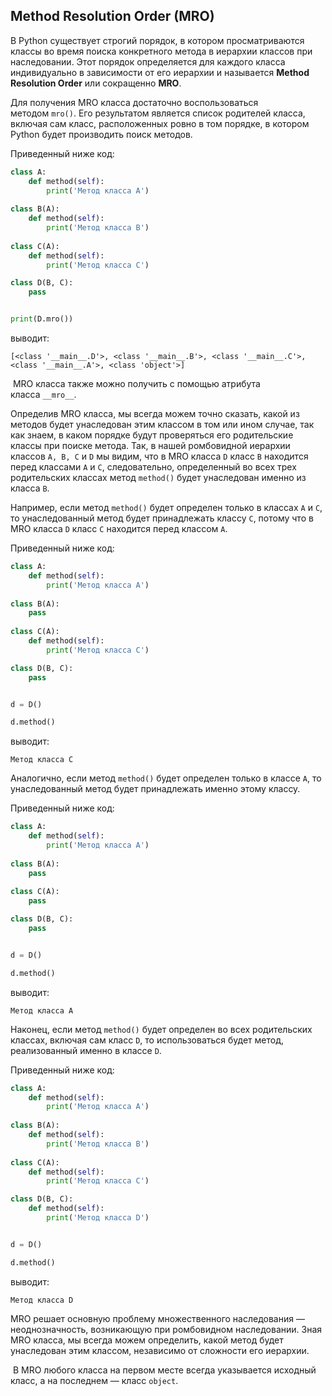 ## Method Resolution Order (MRO)

В Python существует строгий порядок, в котором просматриваются классы во время поиска конкретного метода в иерархии классов при наследовании. Этот порядок определяется для каждого класса индивидуально в зависимости от его иерархии и называется **Method Resolution Order** или сокращенно **MRO**.

Для получения MRO класса достаточно воспользоваться методом `mro()`. Его результатом является список родителей класса, включая сам класс, расположенных ровно в том порядке, в котором Python будет производить поиск методов.

Приведенный ниже код:

```python
class A:
    def method(self):
        print('Метод класса A')
        
class B(A):
    def method(self):
        print('Метод класса B')
        
class C(A):
    def method(self):
        print('Метод класса C')

class D(B, C):
    pass


print(D.mro())
```

выводит:

```no-highlight
[<class '__main__.D'>, <class '__main__.B'>, <class '__main__.C'>, <class '__main__.A'>, <class 'object'>]
```

 MRO класса также можно получить с помощью атрибута класса `__mro__`.

Определив MRO класса, мы всегда можем точно сказать, какой из методов будет унаследован этим классом в том или ином случае, так как знаем, в каком порядке будут проверяться его родительские классы при поиске метода. Так, в нашей ромбовидной иерархии классов `A, B, C` и `D` мы видим, что в MRO класса `D` класс `B` находится перед классами `A` и `C`, следовательно, определенный во всех трех родительских классах метод `method()` будет унаследован именно из класса `B`.

Например, если метод `method()` будет определен только в классах `A` и `C`, то унаследованный метод будет принадлежать классу `C`, потому что в MRO класса `D` класс `C` находится перед классом `A`.

Приведенный ниже код:

```python
class A:
    def method(self):
        print('Метод класса A')
        
class B(A):
    pass
        
class C(A):
    def method(self):
        print('Метод класса C')

class D(B, C):
    pass


d = D()

d.method()
```

выводит:

```no-highlight
Метод класса C
```

Аналогично, если метод `method()` будет определен только в классе `A`, то унаследованный метод будет принадлежать именно этому классу.

Приведенный ниже код:

```python
class A:
    def method(self):
        print('Метод класса A')
        
class B(A):
    pass
        
class C(A):
    pass

class D(B, C):
    pass


d = D()

d.method()
```

выводит:

```no-highlight
Метод класса A
```

Наконец, если метод `method()` будет определен во всех родительских классах, включая сам класс `D`, то использоваться будет метод, реализованный именно в классе `D`.

Приведенный ниже код:

```python
class A:
    def method(self):
        print('Метод класса A')
        
class B(A):
    def method(self):
        print('Метод класса B')
        
class C(A):
    def method(self):
        print('Метод класса C')

class D(B, C):
    def method(self):
        print('Метод класса D')


d = D()

d.method()
```

выводит:

```no-highlight
Метод класса D
```

MRO решает основную проблему множественного наследования — неоднозначность, возникающую при ромбовидном наследовании. Зная MRO класса, мы всегда можем определить, какой метод будет унаследован этим классом, независимо от сложности его иерархии.

  В MRO любого класса на первом месте всегда указывается исходный класс, а на последнем — класс `object`.